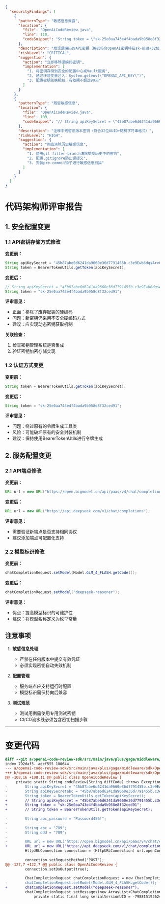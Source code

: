 ```json
{
  "securityFindings": [
    {
      "patternType": "敏感信息泄露",
      "location": {
        "file": "OpenAiCodeReview.java",
        "line": 110,
        "codeSnippet": "String token = \"sk-25e0aa743e4f4bada9b958e8f32ced91\";"
      },
      "description": "发现硬编码的API密钥（格式符合OpenAI密钥特征sk-前缀+32位字符）",
      "riskLevel": "CRITICAL",
      "suggestion": {
        "action": "立即移除硬编码密钥",
        "implementation": [
          "1. 将密钥存储到安全的配置中心或Vault服务",
          "2. 通过环境变量注入：System.getenv(\"OPENAI_API_KEY\")",
          "3. 配置密钥轮换机制，有效期不超过90天"
        ]
      }
    },
    {
      "patternType": "残留敏感信息",
      "location": {
        "file": "OpenAiCodeReview.java",
        "line": 109,
        "codeSnippet": "// String apiKeySecret = \"45b87abe6d6241da9660e36d7791455b.c3e9Ewb6dqsArvGH\";"
      },
      "description": "注释中残留旧版本密钥（符合32位UUID+随机字符串格式）",
      "riskLevel": "HIGH",
      "suggestion": {
        "action": "彻底清除历史敏感信息",
        "implementation": [
          "1. 使用git filter-branch清除提交历史中的密钥",
          "2. 配置.gitignore防止误提交",
          "3. 安装pre-commit钩子进行敏感信息扫描"
        ]
      }
    }
  ]
}
```

# 代码架构师评审报告

## 1. 安全配置变更
### 1.1 API密钥存储方式修改
**变更前：**
```java
String apiKeySecret = "45b87abe6d6241da9660e36d7791455b.c3e9Ewb6dqsArvGH";
String token = BearerTokenUtils.getToken(apiKeySecret);
```

**变更后：**
```java
// String apiKeySecret = "45b87abe6d6241da9660e36d7791455b.c3e9Ewb6dqsArvGH";
String token = "sk-25e0aa743e4f4bada9b958e8f32ced91";
```

**评审意见：**
- 正面：移除了废弃密钥的硬编码
- 问题：新密钥仍采用不安全硬编码方式
- 建议：应实现动态密钥获取机制

**关联检查：**
1. 检查密钥管理系统是否集成
2. 验证密钥加密存储实现

### 1.2 认证方式变更
**变更前：**
```java
String token = BearerTokenUtils.getToken(apiKeySecret);
```

**变更后：**
```java
String token = "sk-25e0aa743e4f4bada9b958e8f32ced91";
```

**评审意见：**
- 问题：绕过原有的令牌生成工具类
- 风险：可能破坏原有的安全封装机制
- 建议：保持使用BearerTokenUtils进行令牌生成

## 2. 服务配置变更
### 2.1 API端点修改
**变更前：**
```java
URL url = new URL("https://open.bigmodel.cn/api/paas/v4/chat/completions");
```

**变更后：**
```java
URL url = new URL("https://api.deepseek.com/v1/chat/completions");
```

**评审意见：**
- 需要验证新端点是否支持相同协议
- 建议添加端点可配置化支持

### 2.2 模型标识修改
**变更前：**
```java
chatCompletionRequest.setModel(Model.GLM_4_FLASH.getCode());
```

**变更后：**
```java
chatCompletionRequest.setModel("deepseek-reasoner");
```

**评审意见：**
- 优点：提高模型标识的可维护性
- 建议：将模型名称定义为枚举常量

## 注意事项
1. **敏感信息处理**
   - 严禁在任何版本中提交有效凭证
   - 必须实现密钥自动失效机制

2. **配置管理**
   - 服务端点应支持运行时配置
   - 模型标识需保持向后兼容

3. **测试规范**
   - 测试用例需使用专用测试密钥
   - CI/CD流水线必须包含密钥扫描步骤

---

# 变更代码
```diff
diff --git a/openai-code-review-sdk/src/main/java/plus/gaga/middleware/sdk/OpenAiCodeReview.java b/openai-code-review-sdk/src/main/java/plus/gaga/middleware/sdk/OpenAiCodeReview.java
index 792daf5..aecf555 100644
--- a/openai-code-review-sdk/src/main/java/plus/gaga/middleware/sdk/OpenAiCodeReview.java
+++ b/openai-code-review-sdk/src/main/java/plus/gaga/middleware/sdk/OpenAiCodeReview.java
@@ -108,16 +108,11 @@ public class OpenAiCodeReview {
     private static String codeReview(String diffCode) throws Exception {
-        String apiKeySecret = "45b87abe6d6241da9660e36d7791455b.c3e9Ewb6dqsArvGH";
-        String apiKeySecretabc = "45b87abe6d6241da9660e36d7791455b.c3e9Ewb6dqsArvGH";
-        String token = BearerTokenUtils.getToken(apiKeySecret);
+        // String apiKeySecret = "45b87abe6d6241da9660e36d7791455b.c3e9Ewb6dqsArvGH";
+        String token = "sk-25e0aa743e4f4bada9b958e8f32ced91";
+        // String token = BearerTokenUtils.getToken(apiKeySecret);
 
-        String abc_password = "Password456!";
-
-        String abc = "789";
-        String ddd = "789";
-
-        URL url = new URL("https://open.bigmodel.cn/api/paas/v4/chat/completions");
+        URL url = new URL("https://api.deepseek.com/v1/chat/completions");
         HttpURLConnection connection = (HttpURLConnection) url.openConnection();
 
         connection.setRequestMethod("POST");
@@ -127,7 +122,7 @@ public class OpenAiCodeReview {
         connection.setDoOutput(true);
 
         ChatCompletionRequest chatCompletionRequest = new ChatCompletionRequest();
-        chatCompletionRequest.setModel(Model.GLM_4_FLASH.getCode());
+        chatCompletionRequest.setModel("deepseek-reasoner");
         chatCompletionRequest.setMessages(new ArrayList<ChatCompletionRequest.Prompt>() {
             private static final long serialVersionUID = -7988151926241837899L;
```